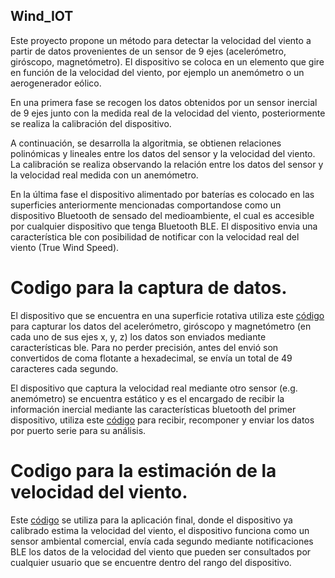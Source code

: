 ## Wind_IOT
Este proyecto propone un método para detectar la velocidad del viento a partir de datos provenientes de un sensor de 9 ejes (acelerómetro, giróscopo, magnetómetro). El dispositivo se coloca en un elemento que gire en función de la velocidad del viento, por ejemplo un anemómetro o un aerogenerador eólico. 

En una primera fase se recogen los datos obtenidos por un sensor inercial de 9 ejes junto con la medida real de la velocidad del viento, posteriormente se realiza la calibración del dispositivo.

A continuación, se desarrolla la algoritmia, se obtienen relaciones polinómicas y lineales entre los datos del sensor y la velocidad del viento. La calibración se realiza observando la relación entre los datos del sensor y la velocidad real medida con un anemómetro.  

En la última fase el dispositivo alimentado por baterías es colocado en las superficies anteriormente mencionadas comportandose como un dispositivo Bluetooth de sensado del medioambiente, el cual es accesible por cualquier dispositivo que tenga Bluetooth BLE. El dispositivo envia una característica ble con posibilidad de notificar con la velocidad real del viento (True Wind Speed).  

# Codigo para la captura de datos.
El dispositivo que se encuentra en una superficie rotativa utiliza este [código](https://github.com/joaquinuza/Wind_IOT/blob/main/WIND_IOT_ESP1_captura/WIND_IOT_ESP1_captura.ino) para capturar los datos del acelerómetro, giróscopo y magnetómetro (en cada uno de sus ejes x, y, z) los datos son enviados mediante características ble. Para no perder precisión, antes del envió son convertidos de coma flotante a hexadecimal, se envía un total de 49 caracteres cada segundo.

El dispositivo que captura la velocidad real mediante otro sensor (e.g. anemómetro) se encuentra estático y es el encargado de recibir la información inercial mediante las características bluetooth del primer dispositivo, utiliza este [código](https://github.com/joaquinuza/Wind_IOT/blob/main/WIND_IOT_ESP2_captura/WIND_IOT_ESP2_captura.ino) para recibir, recomponer y enviar los datos por puerto serie para su análisis.

# Codigo para la estimación de la velocidad del viento.
Este [código](https://github.com/joaquinuza/Wind_IOT/blob/main/WIND_IOT_ESP1_APP/WIND_IOT_ESP1_APP.ino) se utiliza para la aplicación final, donde el dispositivo ya calibrado estima la velocidad del viento, el dispositivo funciona como un sensor ambiental comercial, envía cada segundo mediante notificaciones BLE los datos de la velocidad del viento que pueden ser consultados por cualquier usuario que se encuentre dentro del rango del dispositivo.

